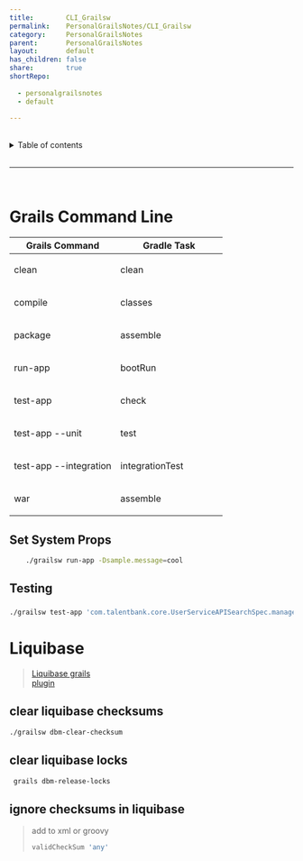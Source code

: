 ```yaml
---
title:        CLI_Grailsw  
permalink:    PersonalGrailsNotes/CLI_Grailsw  
category:     PersonalGrailsNotes  
parent:       PersonalGrailsNotes  
layout:       default  
has_children: false  
share:        true  
shortRepo:  
  
  - personalgrailsnotes  
  - default  
  
---
```

  
  
<br/>    
  
<details markdown="block">    
<summary>    
Table of contents    
</summary>    
{: .text-delta }    
1. TOC    
{:toc}    
</details>    
  
<br/>    
  
***    
  
<br/>    
  
# Grails Command Line  
  
<table class="tableblock frame-all grid-all stretch">    
<colgroup>    
<col style="width: 50%;">    
<col style="width: 50%;">    
</colgroup>    
<thead>    
<tr>    
<th class="tableblock halign-left valign-top"><strong>Grails Command</strong></th>    
<th class="tableblock halign-left valign-top"><strong>Gradle Task</strong></th>    
</tr>    
</thead>    
<tbody>    
<tr>    
<td class="tableblock halign-left valign-top"><p class="tableblock">clean</p></td>    
<td class="tableblock halign-left valign-top"><p class="tableblock">clean</p></td>    
</tr>    
<tr>    
<td class="tableblock halign-left valign-top"><p class="tableblock">compile</p></td>    
<td class="tableblock halign-left valign-top"><p class="tableblock">classes</p></td>    
</tr>    
<tr>    
<td class="tableblock halign-left valign-top"><p class="tableblock">package</p></td>    
<td class="tableblock halign-left valign-top"><p class="tableblock">assemble</p></td>    
</tr>    
<tr>    
<td class="tableblock halign-left valign-top"><p class="tableblock">run-app</p></td>    
<td class="tableblock halign-left valign-top"><p class="tableblock">bootRun</p></td>    
</tr>    
<tr>    
<td class="tableblock halign-left valign-top"><p class="tableblock">test-app</p></td>    
<td class="tableblock halign-left valign-top"><p class="tableblock">check</p></td>    
</tr>    
<tr>    
<td class="tableblock halign-left valign-top"><p class="tableblock">test-app --unit</p></td>    
<td class="tableblock halign-left valign-top"><p class="tableblock">test</p></td>    
</tr>    
<tr>    
<td class="tableblock halign-left valign-top"><p class="tableblock">test-app --integration</p></td>    
<td class="tableblock halign-left valign-top"><p class="tableblock">integrationTest</p></td>    
</tr>    
<tr>    
<td class="tableblock halign-left valign-top"><p class="tableblock">war</p></td>    
<td class="tableblock halign-left valign-top"><p class="tableblock">assemble</p></td>    
</tr>    
</tbody>    
</table>    
  
## Set System Props  
  
``` bash    
    ./grailsw run-app -Dsample.message=cool    
```    
  
## Testing  
  
###             
  
``` bash    
./grailsw test-app 'com.talentbank.core.UserServiceAPISearchSpec.manager_query*' -unit    
```    
  
# Liquibase  
  
> [Liquibase grails    
> plugin](//grails-plugins.github.io/grails-database-migration/3.0.x/index.html)  
  
## clear liquibase checksums  
  
``` bash    
./grailsw dbm-clear-checksum    
```    
  
## clear liquibase locks  
  
``` bash    
 grails dbm-release-locks    
```    
  
## ignore checksums in liquibase  
  
> add to xml or groovy  
>  
> ``` groovy    
> validCheckSum 'any'    
> ```